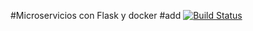 #Microservicios con Flask y docker
#add
[![Build Status](https://travis-ci.org/abelthf/inkarri-app.svg?branch=master)](https://travis-ci.org/abelthf/inkarri-app)

